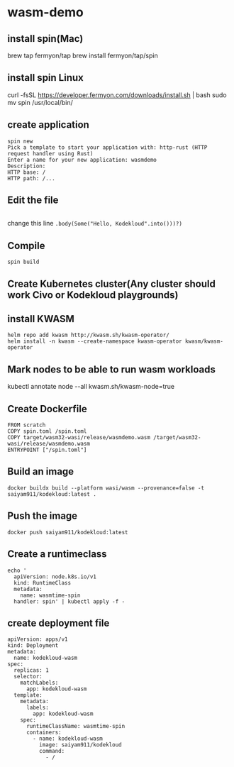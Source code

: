 # wasm-demo

## install spin(Mac)
brew tap fermyon/tap
brew install fermyon/tap/spin

## install spin Linux 
curl -fsSL https://developer.fermyon.com/downloads/install.sh | bash
sudo mv spin /usr/local/bin/


## create application 

```
spin new
Pick a template to start your application with: http-rust (HTTP request handler using Rust)
Enter a name for your new application: wasmdemo
Description: 
HTTP base: /
HTTP path: /...

```

## Edit the file 
``` vi wasmdemo/src/lib.rs 
```
change this line `.body(Some("Hello, Kodekloud".into()))?)`

## Compile 
`spin build`
## Create Kubernetes cluster(Any cluster should work Civo or Kodekloud playgrounds)

## install KWASM
```
helm repo add kwasm http://kwasm.sh/kwasm-operator/
helm install -n kwasm --create-namespace kwasm-operator kwasm/kwasm-operator
```
## Mark nodes to be able to run wasm workloads
kubectl annotate node --all kwasm.sh/kwasm-node=true

## Create Dockerfile
```
FROM scratch
COPY spin.toml /spin.toml
COPY target/wasm32-wasi/release/wasmdemo.wasm /target/wasm32-wasi/release/wasmdemo.wasm
ENTRYPOINT ["/spin.toml"]
```

## Build an image 
```
docker buildx build --platform wasi/wasm --provenance=false -t saiyam911/kodekloud:latest .
```
## Push the image 

```
docker push saiyam911/kodekloud:latest
```
## Create a runtimeclass
```
echo '
  apiVersion: node.k8s.io/v1                                           
  kind: RuntimeClass
  metadata:
    name: wasmtime-spin
  handler: spin' | kubectl apply -f -
```

## create deployment file 
```
apiVersion: apps/v1
kind: Deployment
metadata:
  name: kodekloud-wasm
spec:
  replicas: 1
  selector:
    matchLabels:
      app: kodekloud-wasm
  template:
    metadata:
      labels:
        app: kodekloud-wasm
    spec:
      runtimeClassName: wasmtime-spin
      containers:
        - name: kodekloud-wasm
          image: saiyam911/kodekloud
          command:
            - /
```
